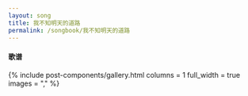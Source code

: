 ```yaml
---
layout: song
title: 我不知明天的道路
permalink: /songbook/我不知明天的道路
---
```


#### 歌谱

{% include post-components/gallery.html
    columns = 1
    full_width = true
    images = ","
%}
